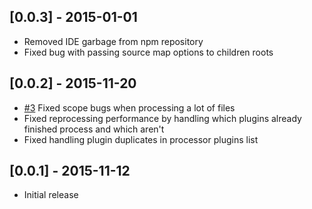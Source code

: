 ## [0.0.3] - 2015-01-01
* Removed IDE garbage from npm repository
* Fixed bug with passing source map options to children roots

## [0.0.2] - 2015-11-20
* [#3](https://github.com/VitaliyR/postcss-esplit/pull/3) Fixed scope bugs when processing a lot of files
* Fixed reprocessing performance by handling which plugins already finished process and which aren't
* Fixed handling plugin duplicates in processor plugins list

## [0.0.1] - 2015-11-12
* Initial release
